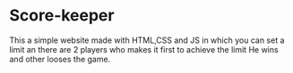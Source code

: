 # Score-keeper
This a simple website made with HTML,CSS and JS in which you can set a limit an there are 2 players who makes it first to achieve the limit He wins and other looses the game.
